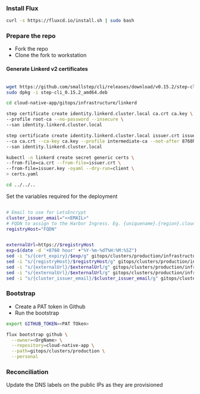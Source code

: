 
### Install Flux

```bash
curl -s https://fluxcd.io/install.sh | sudo bash
```

### Prepare the repo

- Fork the repo
- Clone the fork to workstation

#### Generate Linkerd v2 certificates

```bash

wget https://github.com/smallstep/cli/releases/download/v0.15.2/step-cli_0.15.2_amd64.deb
sudo dpkg -i step-cli_0.15.2_amd64.deb

cd cloud-native-app/gitops/infrastructure/linkerd

step certificate create identity.linkerd.cluster.local ca.crt ca.key \
--profile root-ca --no-password --insecure \
--san identity.linkerd.cluster.local

step certificate create identity.linkerd.cluster.local issuer.crt issuer.key \
--ca ca.crt --ca-key ca.key --profile intermediate-ca --not-after 8760h --no-password --insecure \
--san identity.linkerd.cluster.local

kubectl -n linkerd create secret generic certs \
--from-file=ca.crt --from-file=issuer.crt \
--from-file=issuer.key -oyaml --dry-run=client \
> certs.yaml

cd ../../..
```

Set the variables required for the deployment

```bash

# Email to use for LetsEncrypt
cluster_issuer_email="<<EMAIL>"
# FQDN to assign to the Harbor Ingress. Eg. {uniquename}.{region}.cloudapp.azure.com if assigning through the Configuration blade of a Azure PublicIP
registryHost="FQDN"


externalUrl=https://$registryHost
exp=$(date -d '+8760 hour' +"%Y-%m-%dT%H:%M:%SZ")
sed -i "s/{cert_expiry}/$exp/g" gitops/clusters/production/infrastructure-linkerd.yaml
sed -i "s/{registryHost}/$registryHost/g" gitops/clusters/production/infrastructure-harbor.yaml
sed -i "s/{externalUrl}/$externalUrl/g" gitops/clusters/production/infrastructure-harbor.yaml
sed -i "s/{externalUrl}/$externalUrl/g" gitops/clusters/production/infrastructure-seed.yaml
sed -i "s/{cluster_issuer_email}/$cluster_issuer_email/g" gitops/clusters/production/infrastructure-certmanager.yaml
```

### Bootstrap

- Create a PAT token in Github
- Run the bootstrap

```bash
export GITHUB_TOKEN=<PAT TOken>

flux bootstrap github \
  --owner=<OrgName> \
  --repository=cloud-native-app \
  --path=gitops/clusters/production \
  --personal
```

### Reconciliation

Update the DNS labels on the public IPs as they are provisioned
